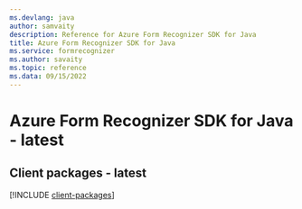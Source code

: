 ```yaml
---
ms.devlang: java
author: samvaity
description: Reference for Azure Form Recognizer SDK for Java
title: Azure Form Recognizer SDK for Java
ms.service: formrecognizer
ms.author: savaity
ms.topic: reference
ms.data: 09/15/2022
---
```

# Azure Form Recognizer SDK for Java - latest

## Client packages - latest
[!INCLUDE [client-packages](form-recognizer-client-index.md)]